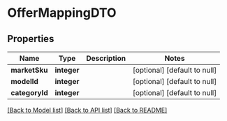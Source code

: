 # OfferMappingDTO

## Properties
Name | Type | Description | Notes
------------ | ------------- | ------------- | -------------
**marketSku** | **integer** |  | [optional] [default to null]
**modelId** | **integer** |  | [optional] [default to null]
**categoryId** | **integer** |  | [optional] [default to null]

[[Back to Model list]](../README.md#documentation-for-models) [[Back to API list]](../README.md#documentation-for-api-endpoints) [[Back to README]](../README.md)


